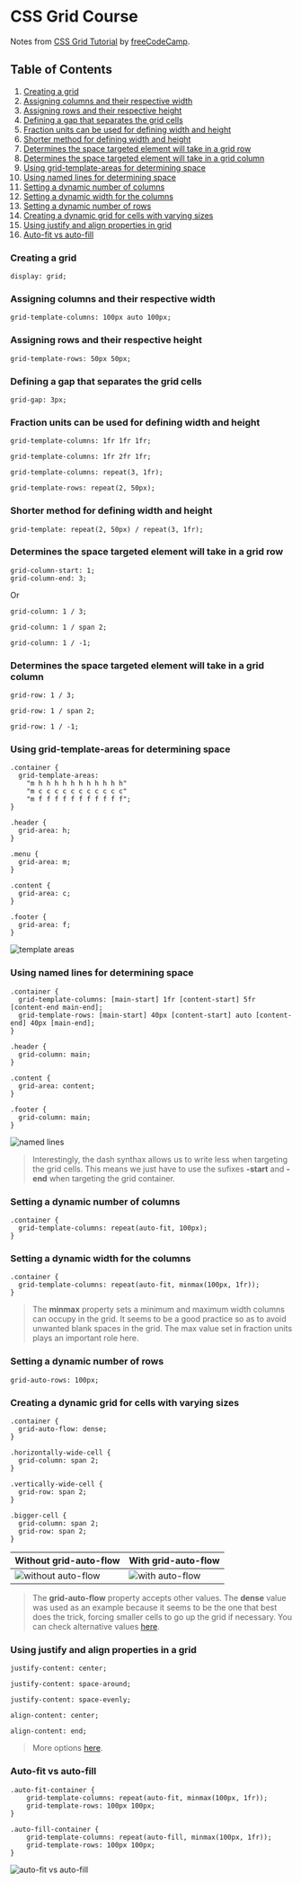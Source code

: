 # CSS Grid Course
Notes from [CSS Grid Tutorial](https://scrimba.com/g/gR8PTE) by [freeCodeCamp](https://www.freecodecamp.org/).
## Table of Contents
1. [Creating a grid](#creating-a-grid)
2. [Assigning columns and their respective width](#assigning-columns-and-their-respective-width)
3. [Assigning rows and their respective height](#assigning-rows-and-their-respective-height)
4. [Defining a gap that separates the grid cells](#defining-a-gap-that-separates-the-grid-cells)
5. [Fraction units can be used for defining width and height](#fraction-units-can-be-used-for-defining-width-and-height)
6. [Shorter method for defining width and height](#shorter-method-for-defining-width-and-height)
7. [Determines the space targeted element will take in a grid row](#determines-the-space-targeted-element-will-take-in-a-grid-row)
8. [Determines the space targeted element will take in a grid column](#determines-the-space-targeted-element-will-take-in-a-grid-column)
9. [Using grid-template-areas for determining space](#using-grid-template-areas-for-determining-space)
10. [Using named lines for determining space](#using-named-lines-for-determining-space)
11. [Setting a dynamic number of columns](#setting-a-dynamic-number-of-columns)
12. [Setting a dynamic width for the columns](#setting-a-dynamic-width-for-the-columns)
13. [Setting a dynamic number of rows](#setting-a-dynamic-number-of-rows)
14. [Creating a dynamic grid for cells with varying sizes](#creating-a-dynamic-grid-for-cells-with-varying-sizes)
15. [Using justify and align properties in grid](#using-justify-and-align-properties-in-a-grid)
16. [Auto-fit vs auto-fill](#auto-fit-vs-auto-fill)
### Creating a grid
```
display: grid;
```
### Assigning columns and their respective width
```
grid-template-columns: 100px auto 100px;
```
### Assigning rows and their respective height
```
grid-template-rows: 50px 50px;
```
### Defining a gap that separates the grid cells
```
grid-gap: 3px;
```
### Fraction units can be used for defining width and height
```
grid-template-columns: 1fr 1fr 1fr;
```
```
grid-template-columns: 1fr 2fr 1fr;
```
```
grid-template-columns: repeat(3, 1fr);
```
```
grid-template-rows: repeat(2, 50px);
```
### Shorter method for defining width and height
```
grid-template: repeat(2, 50px) / repeat(3, 1fr);
```
### Determines the space targeted element will take in a grid row
```
grid-column-start: 1;
grid-column-end: 3;
```
Or
```
grid-column: 1 / 3;
```
```
grid-column: 1 / span 2;
```
```
grid-column: 1 / -1;
```
### Determines the space targeted element will take in a grid column
```
grid-row: 1 / 3;
```
```
grid-row: 1 / span 2;
```
```
grid-row: 1 / -1;
```
### Using grid-template-areas for determining space
```
.container {
  grid-template-areas:
    "m h h h h h h h h h h h"
    "m c c c c c c c c c c c"
    "m f f f f f f f f f f f";
}

.header {
  grid-area: h;
}

.menu {
  grid-area: m;
}

.content {
  grid-area: c;
}

.footer {
  grid-area: f;
}
```
![template areas](/assets/TemplateAreas.JPG)
### Using named lines for determining space
```
.container {
  grid-template-columns: [main-start] 1fr [content-start] 5fr [content-end main-end];
  grid-template-rows: [main-start] 40px [content-start] auto [content-end] 40px [main-end]; 
}

.header {
  grid-column: main;
}

.content {
  grid-area: content;
}

.footer {
  grid-column: main;
}
```
![named lines](/assets/NamedLines.JPG)<br />
>Interestingly, the dash synthax allows us to write less when targeting the grid cells. This means we just have to use the sufixes __-start__ and __-end__ when targeting the grid container.
### Setting a dynamic number of columns
```
.container {
  grid-template-columns: repeat(auto-fit, 100px);
}
```
### Setting a dynamic width for the columns
```
.container {
  grid-template-columns: repeat(auto-fit, minmax(100px, 1fr));
}
```
> The __minmax__ property sets a minimum and maximum width columns can occupy in the grid. It seems to be a good practice so as to avoid unwanted blank spaces in the grid. The max value set in fraction units plays an important role here.
### Setting a dynamic number of rows
```
grid-auto-rows: 100px;
```
### Creating a dynamic grid for cells with varying sizes
```
.container {
  grid-auto-flow: dense;
}

.horizontally-wide-cell {
  grid-column: span 2;
}

.vertically-wide-cell {
  grid-row: span 2;
}

.bigger-cell {
  grid-column: span 2;
  grid-row: span 2;
}
```
<!--
Without grid-auto-flow
<br />
![without auto-flow](assets/WithoutAutoFlow.JPG)
<br />
With grid-auto-flow
<br />
![with auto-flow](assets/WithAutoFlow.JPG)
<br />
-->
Without grid-auto-flow | With grid-auto-flow
--- | ---
![without auto-flow](assets/WithoutAutoFlow.JPG) | ![with auto-flow](assets/WithAutoFlow.JPG)
>The __grid-auto-flow__ property accepts other values. The __dense__ value was used as an example because it seems to be the one that best does the trick, forcing smaller cells to go up the grid if necessary. You can check alternative values [here](https://developer.mozilla.org/en-US/docs/Web/CSS/grid-auto-flow).
### Using justify and align properties in a grid
```
justify-content: center;
```
```
justify-content: space-around;
```
```
justify-content: space-evenly;
```
```
align-content: center;
```
```
align-content: end;
```
>More options [here](https://developer.mozilla.org/en-US/docs/Web/CSS/justify-content).
### Auto-fit vs auto-fill
```
.auto-fit-container {
    grid-template-columns: repeat(auto-fit, minmax(100px, 1fr));
    grid-template-rows: 100px 100px;
}

.auto-fill-container {
    grid-template-columns: repeat(auto-fill, minmax(100px, 1fr));
    grid-template-rows: 100px 100px;
}
```
![auto-fit vs auto-fill](/assets/autofitvsautofill.jpg)
